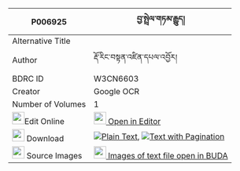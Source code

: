 |P006925|བྱ་སྤྲེལ་གཏམ་རྒྱུད། 
| --- | --- 
|Alternative Title |
|Author| རྡོ་རིང་བསྟན་འཛིན་དཔལ་འབྱོར།
|BDRC ID | W3CN6603
|Creator | Google OCR
|Number of Volumes| 1
|<img width="25" src="https://img.icons8.com/color/25/000000/edit-property.png">Edit Online| [<img width="25" src="https://avatars.githubusercontent.com/u/45091458?s=200&v=4"> Open in Editor](http://editor.openpecha.org/P006925)
|<img width="25" src="https://img.icons8.com/fluent/48/000000/download-2.png"/>  Download | [![](https://img.icons8.com/color/20/000000/txt.png)Plain Text](https://github.com/Openpecha/P006925/releases/download/v1/ja_trel_tamgyu_plain_P006925.zip), [![](https://img.icons8.com/color/20/000000/txt.png)Text with Pagination](https://github.com/Openpecha/P006925/releases/download/v1/ja_trel_tamgyu_pages_P006925.zip)
|<img width="25" src="https://img.icons8.com/plasticine/100/000000/pictures-folder.png"/>  Source Images | [<img width="25" src="https://library.bdrc.io/icons/BUDA-small.svg"> Images of text file open in BUDA](https://library.bdrc.io/show/bdr:W3CN6603)